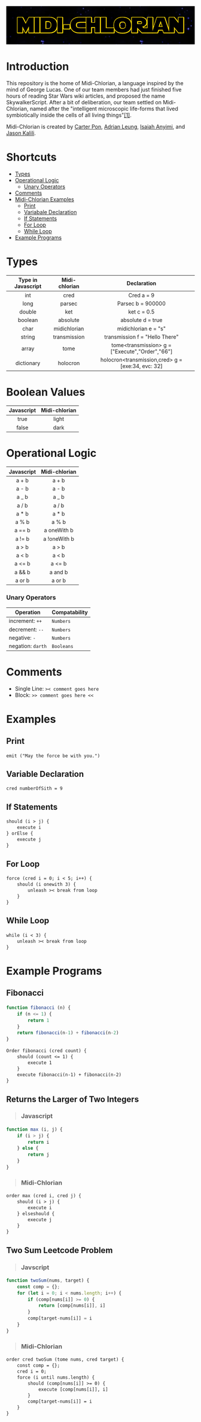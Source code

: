 <div align="center">
<img src="https://raw.githubusercontent.com/cpon00/midi-chlorian/main/docs/midichlorianlogo.png" />
</div>

# Introduction

This repository is the home of Midi-Chlorian, a language inspired by the mind of George Lucas. One of our team members had just finished five hours of reading Star Wars wiki articles, and proposed the name SkywalkerScript. After a bit of deliberation, our team settled on Midi-Chlorian, named after the "intelligent microscopic life-forms that lived symbiotically inside the cells of all living things"[[1]](https://starwars.fandom.com/wiki/Midi-chlorian).

Midi-Chlorian is created by [Carter Pon](https://github.com/cpon00), [Adrian Leung](https://github.com/AdrianLearn), [Isaiah Anyimi](https://github.com/ianyimi), and [Jason Kalili](https://github.com/jkalili).


# Shortcuts

-   [ Types ](#types)
-   [ Operational Logic ](#operational-logic)
    -   [ Unary Operators](#unary-operators)
-   [ Comments ](#comments)
-   [ Midi-Chlorian Examples ](#examples)
    -   [Print](#print)
    -   [Variabale Declaration](#variable-declaration)
    -   [If Statements](#if-statements)
    -   [For Loop](#for-loop)
    -   [While Loop](#while-loop)
-   [Example Programs](#example-programs)

# Types

| Type in Javascript | Midi-chlorian |            Declaration                                |
| :----------------: | :-----------: | :----------------------------------------------------:|
|        int         |     cred      |            Cred a = 9                                 |
|        long        |    parsec     |         Parsec b = 900000                             |
|       double       |      ket      |            ket c = 0.5                                |
|      boolean       |   absolute    |         absolute d = true                             |
|        char        | midichlorian  |       midichlorian e = "s"                            |
|       string       | transmission  |  transmission f = "Hello There"                       |
|       array        |     tome      | tome\<transmission> g = ["Execute","Order","66"]      |
|     dictionary     |   holocron    |  holocron\<transmission,cred> g = [exe:34, evc: 32]   |



# Boolean Values

| Javascript | Midi-chlorian |
| :--------: | :-----------: |
|   true     |     light     |
|   false    |     dark      |

# Operational Logic

| Javascript | Midi-chlorian |
| :--------: | :-----------: |
|   a + b    |     a + b     |
|   a - b    |     a - b     |
|   a \_ b   |    a \_ b     |
|   a / b    |     a / b     |
|   a \* b   |    a \* b     |
|   a % b    |     a % b     |
|   a == b   |  a oneWith b  |
|   a != b   | a !oneWith b  |
|   a > b    |     a > b     |
|   a < b    |     a < b     |
|   a <= b   |    a <= b     |
|   a && b   |    a and b    |
|   a or b   |    a or b     |


### Unary Operators

| Operation         | Compatability |
| ----------------- | ------------- |
| increment: `++`   | `Numbers`     |
| decrement: `--`   | `Numbers`     |
| negative: `-`     | `Numbers`     |
| negation: `darth` | `Booleans`    |


# Comments

-   Single Line: `>< comment goes here`
-   Block: `>> comment goes here << `


# Examples

## Print

```
emit ("May the force be with you.")
```

## Variable Declaration

```
cred numberOfSith = 9

```

## If Statements

```
should (i > j) {
    execute i
} orElse {
    execute j
}
```

## For Loop

```
force (cred i = 0; i < 5; i++) {
    should (i onewith 3) {
        unleash >< break from loop
    }
}
```

## While Loop

```
while (i < 3) {
    unleash >< break from loop
}

```

# Example Programs

## Fibonacci

```Javascript
function fibonacci (n) {
    if (n <= 1) {
        return 1
    }
    return fibonacci(n-1) + fibonacci(n-2)
}
```

```
Order fibonacci (cred count) {
    should (count <= 1) {
        execute 1
    }
    execute fibonacci(n-1) + fibonacci(n-2)
}
```

## Returns the Larger of Two Integers

> ### Javascript

```JavaScript
function max (i, j) {
    if (i > j) {
        return i
    } else {
        return j
    }
}
```

> ### Midi-Chlorian

```
order max (cred i, cred j) {
    should (i > j) {
        execute i
    } elseshould {
        execute j
    }
}
```

## Two Sum Leetcode Problem

> ### Javscript

```JavaScript
function twoSum(nums, target) {
    const comp = {};
    for (let i = 0; i < nums.length; i++) {
        if (comp[nums[i]] >= 0) {
            return [comp[nums[i]], i]
        }
        comp[target-nums[i]] = i
    }
}
```

> ### Midi-Chlorian

```
order cred twoSum (tome nums, cred target) {
    const comp = {};
    cred i = 0;
    force (i until nums.length) {
        should (comp[nums[i]] >= 0) {
            execute [comp[nums[i]], i]
        }
        comp[target-nums[i]] = i
    }
}
```
